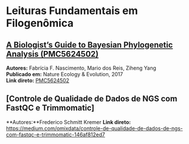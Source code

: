
# Leituras Fundamentais em Filogenômica

##  [A Biologist’s Guide to Bayesian Phylogenetic Analysis (PMC5624502)](https://pmc.ncbi.nlm.nih.gov/articles/PMC5624502/)

**Autores:** Fabrícia F. Nascimento, Mario dos Reis, Ziheng Yang  
**Publicado em:** Nature Ecology & Evolution, 2017  
**Link direto:** [PMC5624502](https://pmc.ncbi.nlm.nih.gov/articles/PMC5624502/)

## [Controle de Qualidade de Dados de NGS com FastQC e Trimmomatic] 

**Autores:**Frederico Schmitt Kremer
**Link direto:**  https://medium.com/omixdata/controle-de-qualidade-de-dados-de-ngs-com-fastqc-e-trimmomatic-146af812ed7
